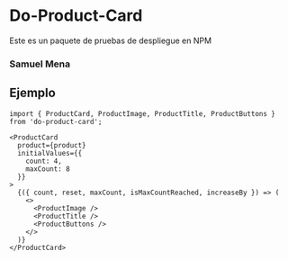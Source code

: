 # Do-Product-Card

Este es un paquete de pruebas de despliegue en NPM

### Samuel Mena

## Ejemplo
```JSX
import { ProductCard, ProductImage, ProductTitle, ProductButtons } from 'do-product-card';
```
```JSX
<ProductCard
  product={product}
  initialValues={{
    count: 4,
    maxCount: 8
  }}
>
  {({ count, reset, maxCount, isMaxCountReached, increaseBy }) => (
    <>
      <ProductImage />
      <ProductTitle />
      <ProductButtons />
    </>
  )}
</ProductCard>
```